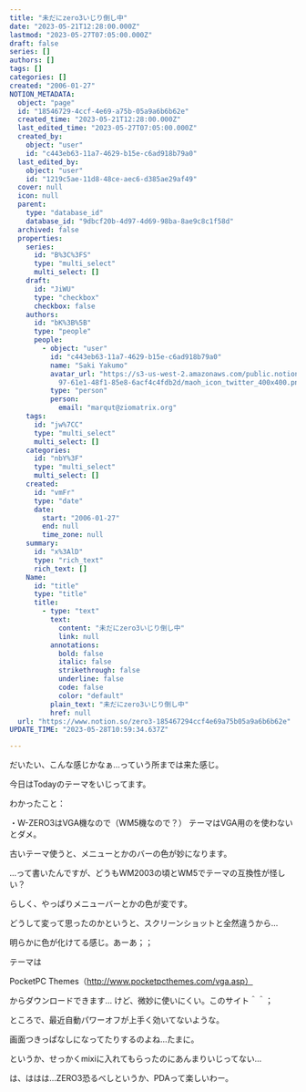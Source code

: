 ```yaml
---
title: "未だにzero3いじり倒し中"
date: "2023-05-21T12:28:00.000Z"
lastmod: "2023-05-27T07:05:00.000Z"
draft: false
series: []
authors: []
tags: []
categories: []
created: "2006-01-27"
NOTION_METADATA:
  object: "page"
  id: "18546729-4ccf-4e69-a75b-05a9a6b6b62e"
  created_time: "2023-05-21T12:28:00.000Z"
  last_edited_time: "2023-05-27T07:05:00.000Z"
  created_by:
    object: "user"
    id: "c443eb63-11a7-4629-b15e-c6ad918b79a0"
  last_edited_by:
    object: "user"
    id: "1219c5ae-11d8-48ce-aec6-d385ae29af49"
  cover: null
  icon: null
  parent:
    type: "database_id"
    database_id: "9dbcf20b-4d97-4d69-98ba-8ae9c8c1f58d"
  archived: false
  properties:
    series:
      id: "B%3C%3FS"
      type: "multi_select"
      multi_select: []
    draft:
      id: "JiWU"
      type: "checkbox"
      checkbox: false
    authors:
      id: "bK%3B%5B"
      type: "people"
      people:
        - object: "user"
          id: "c443eb63-11a7-4629-b15e-c6ad918b79a0"
          name: "Saki Yakumo"
          avatar_url: "https://s3-us-west-2.amazonaws.com/public.notion-static.com/3ad1c4\
            97-61e1-48f1-85e8-6acf4c4fdb2d/maoh_icon_twitter_400x400.png"
          type: "person"
          person:
            email: "marqut@ziomatrix.org"
    tags:
      id: "jw%7CC"
      type: "multi_select"
      multi_select: []
    categories:
      id: "nbY%3F"
      type: "multi_select"
      multi_select: []
    created:
      id: "vmFr"
      type: "date"
      date:
        start: "2006-01-27"
        end: null
        time_zone: null
    summary:
      id: "x%3AlD"
      type: "rich_text"
      rich_text: []
    Name:
      id: "title"
      type: "title"
      title:
        - type: "text"
          text:
            content: "未だにzero3いじり倒し中"
            link: null
          annotations:
            bold: false
            italic: false
            strikethrough: false
            underline: false
            code: false
            color: "default"
          plain_text: "未だにzero3いじり倒し中"
          href: null
  url: "https://www.notion.so/zero3-185467294ccf4e69a75b05a9a6b6b62e"
UPDATE_TIME: "2023-05-28T10:59:34.637Z"

---
```

<link rel="stylesheet" href="https://cdn.jsdelivr.net/npm/katex@0.16.2/dist/katex.min.css" integrity="sha384-bYdxxUwYipFNohQlHt0bjN/LCpueqWz13HufFEV1SUatKs1cm4L6fFgCi1jT643X" crossorigin="anonymous">


だいたい、こんな感じかなぁ…っていう所までは来た感じ。


今日はTodayのテーマをいじってます。


わかったこと：


・W-ZERO3はVGA機なので（WM5機なので？） テーマはVGA用のを使わないとダメ。


古いテーマ使うと、メニューとかのバーの色が妙になります。


…って書いたんですが、どうもWM2003の頃とWM5でテーマの互換性が怪しい？


らしく、やっぱりメニューバーとかの色が変です。


どうして変って思ったのかというと、スクリーンショットと全然違うから…


明らかに色が化けてる感じ。あーあ；；


テーマは


PocketPC Themes（http://www.pocketpcthemes.com/vga.asp）


からダウンロードできます… けど、微妙に使いにくい。このサイト＾＾；


ところで、最近自動パワーオフが上手く効いてないような。


画面つきっぱなしになってたりするのよね…たまに。


というか、せっかくmixiに入れてもらったのにあんまりいじってない…


は、ははは…ZERO3恐るべしというか、PDAって楽しいわー。

